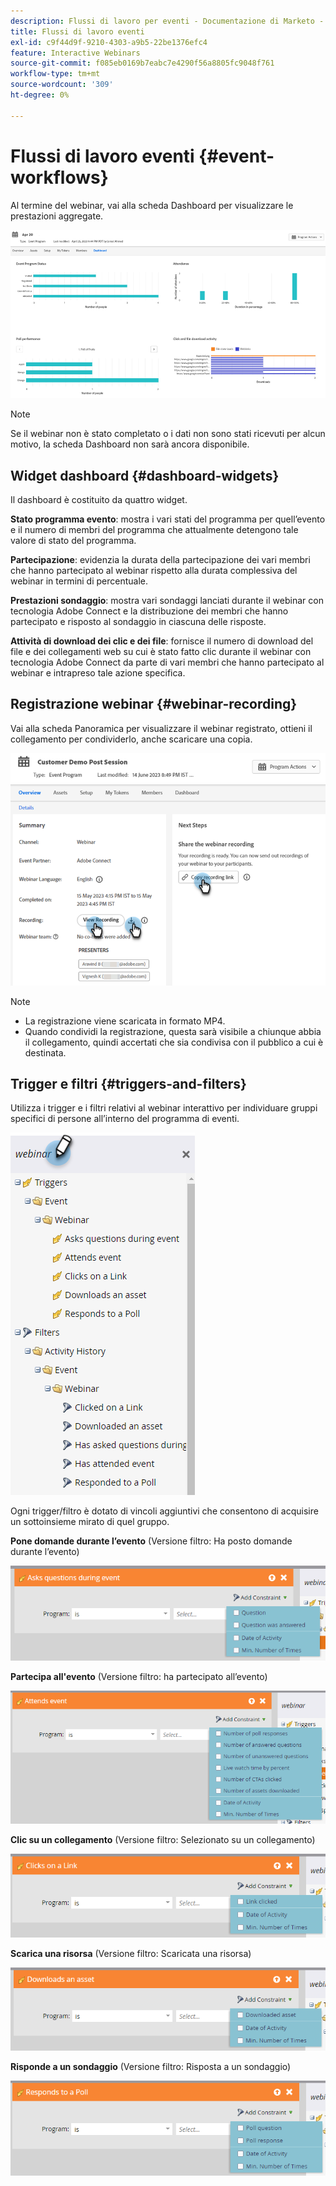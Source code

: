 ```yaml
---
description: Flussi di lavoro per eventi - Documentazione di Marketo - Documentazione del prodotto
title: Flussi di lavoro eventi
exl-id: c9f44d9f-9210-4303-a9b5-22be1376efc4
feature: Interactive Webinars
source-git-commit: f085eb0169b7eabc7e4290f56a8805fc9048f761
workflow-type: tm+mt
source-wordcount: '309'
ht-degree: 0%

---
```


# Flussi di lavoro eventi {#event-workflows}

Al termine del webinar, vai alla scheda Dashboard per visualizzare le prestazioni aggregate.

![](assets/event-workflows-1.png)

>[!NOTE]
>
>Se il webinar non è stato completato o i dati non sono stati ricevuti per alcun motivo, la scheda Dashboard non sarà ancora disponibile.

## Widget dashboard {#dashboard-widgets}

Il dashboard è costituito da quattro widget.

**Stato programma evento**: mostra i vari stati del programma per quell’evento e il numero di membri del programma che attualmente detengono tale valore di stato del programma.

**Partecipazione**: evidenzia la durata della partecipazione dei vari membri che hanno partecipato al webinar rispetto alla durata complessiva del webinar in termini di percentuale.

**Prestazioni sondaggio**: mostra vari sondaggi lanciati durante il webinar con tecnologia Adobe Connect e la distribuzione dei membri che hanno partecipato e risposto al sondaggio in ciascuna delle risposte.

**Attività di download dei clic e dei file**: fornisce il numero di download del file e dei collegamenti web su cui è stato fatto clic durante il webinar con tecnologia Adobe Connect da parte di vari membri che hanno partecipato al webinar e intrapreso tale azione specifica.

## Registrazione webinar {#webinar-recording}

Vai alla scheda Panoramica per visualizzare il webinar registrato, ottieni il collegamento per condividerlo, anche scaricare una copia.

![](assets/event-workflows-2.png)

>[!NOTE]
>
>* La registrazione viene scaricata in formato MP4.
>* Quando condividi la registrazione, questa sarà visibile a chiunque abbia il collegamento, quindi accertati che sia condivisa con il pubblico a cui è destinata.

## Trigger e filtri {#triggers-and-filters}

Utilizza i trigger e i filtri relativi al webinar interattivo per individuare gruppi specifici di persone all’interno del programma di eventi.

![](assets/event-workflows-3.png)

Ogni trigger/filtro è dotato di vincoli aggiuntivi che consentono di acquisire un sottoinsieme mirato di quel gruppo.

**Pone domande durante l’evento** (Versione filtro: Ha posto domande durante l’evento)

![](assets/event-workflows-4.png)

**Partecipa all&#39;evento** (Versione filtro: ha partecipato all’evento)

![](assets/event-workflows-5.png)

**Clic su un collegamento** (Versione filtro: Selezionato su un collegamento)

![](assets/event-workflows-6.png)

**Scarica una risorsa** (Versione filtro: Scaricata una risorsa)

![](assets/event-workflows-7.png)

**Risponde a un sondaggio** (Versione filtro: Risposta a un sondaggio)

![](assets/event-workflows-8.png)
